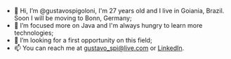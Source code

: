 - 👋 Hi, I’m @gustavospigoloni, I'm 27 years old and I live in Goiania, Brazil. Soon I will be moving to Bonn, Germany;
- 🌱 I’m focused more on Java and I'm always hungry to learn more technologies;
- 💞️ I’m looking for a first opportunity on this field;
- 📫 You can reach me at gustavo_spi@live.com or [LinkedIn](https://www.linkedin.com/in/gustavo-henrique-spigoloni-vila%C3%A7a-8492959a/).

<!---
gustavospigoloni/gustavospigoloni is a ✨ special ✨ repository because its `README.md` (this file) appears on your GitHub profile.
You can click the Preview link to take a look at your changes.
--->

